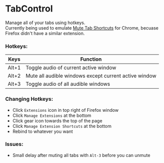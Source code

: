 # TabControl
Manage all of your tabs using hotkeys.  
Currently being used to emulate [Mute Tab Shortcuts](https://chrome.google.com/webstore/detail/mute-tab-shortcuts/opcjanmpjbdbdpnjfjbboacibokblbhl) for Chrome, becuase Firefox didn't have a similar extension.  


### Hotkeys:  
| Keys | Function |
|---|---|
| Alt+1 | Toggle audio of current active window |
| Alt+2 | Mute all audible windows except current active window |
| Alt+3 | Toggle audio of all audible windows |  
   

### Changing Hotkeys:
 - Click `Extensions` icon in top right of Firefox window
 - Click `Manage Extensions` at the bottom
 - Click gear icon towards the top of the page
 - Click `Manage Extension Shortcuts` at the bottom
 - Rebind to whatever you want

 ### Issues:
 - Small delay after muting all tabs with `Alt-3` before you can unmute